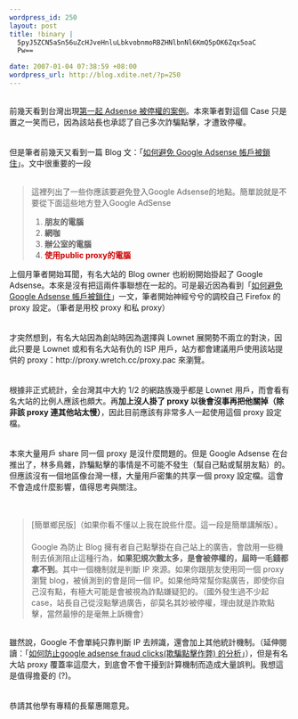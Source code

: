 ```yaml
--- 
wordpress_id: 250
layout: post
title: !binary |
  5pyJ5ZCN5aSn56uZcHJveHnluLbkvobnmoRBZHNlbnNl6KmQ5pOK6Zqx5oaC
  Pw==

date: 2007-01-04 07:38:59 +08:00
wordpress_url: http://blog.xdite.net/?p=250
---
```

<br />前幾天看到台灣出現<a href="http://blog.pixnet.net/googlefan/trackback/1684240">第一起 Adsense 被停權的案例</a>。本來筆者對這個 Case 只是置之一笑而已，因為該站長也承認了自己多次詐騙點擊，才遭致停權。<br /><br /><br />但是筆者前幾天又看到一篇 Blog 文：「<a href="http://hsinjungwu.freepgs.com/blog/?p=710">如何避免 Google Adsense 帳戶被鎖住</a>」。文中很重要的一段<br /><br /><blockquote>
<p>這裡列出了一些你應該要避免登入Google Adsense的地點。簡單說就是不要從下面這些地方登入Google AdSense </p>
<ol>
    <li><strong>朋友的電腦</strong></li>
    <li><strong>網咖</strong></li>
    <li><strong>辦公室的電腦</strong></li>
    <li><font color="#cc0000"><strong>使用public proxy的電腦</strong></font></li>
</ol>
</blockquote>上個月筆者開始耳聞，有名大站的 Blog owner 也紛紛開始掛起了 Google Adsense。本來是沒有把這兩件事聯想在一起的。可是最近因為看到「<a href="http://hsinjungwu.freepgs.com/blog/?p=710">如何避免 Google Adsense 帳戶被鎖住</a>」一文，筆者開始神經兮兮的調校自己 Firefox 的 proxy 設定。（筆者是用校 proxy 和私 proxy）<br /><br /><br />才突然想到，有名大站因為創站時因為選擇與 Lownet 展開勢不兩立的對決，因此只要是 Lownet 或和有名大站有仇的 ISP 用戶，站方都會建議用戶使用該站提供的 proxy：http://proxy.wretch.cc/proxy.pac 來瀏覽。<br /><br /><br />根據非正式統計，全台灣其中大約 1/2 的網路族幾乎都是 Lownet 用戶，而會看有名大站的比例人應該也頗大。再<strong>加上沒人掛了 proxy 以後會沒事再把他關掉（除非該 proxy 連其他站太慢）</strong>，因此目前應該有非常多人一起使用這個 proxy 設定檔。<br /><br /><br />本來大量用戶 share 同一個 proxy 是沒什麼問題的。但是 Google Adsense 在台推出了，林多鳥雜，詐騙點擊的事情是不可能不發生（幫自己點或幫朋友點）的。但應該沒有一個地區像台灣一樣，大量用戶密集的共享一個 proxy 設定檔。這會不會造成什麼影響，值得思考與關注。<br /><br /><br /><blockquote>[簡單鄉民版]（如果你看不懂以上我在說些什麼。這一段是簡單講解版）。<br />　　　　　　　　　　　　　　　　　　　　　　　　　　　　　　　　　　　　　　　　　　　　　　　　　　<br />Google 為防止 Blog 擁有者自己點擊掛在自己站上的廣告，會啟用一些機制去偵測阻止這種行為，<strong>如果犯規次數太多，是會被停權的，屆時一毛錢都拿不到</strong>。其中一個機制就是判斷 IP 來源。如果你跟朋友使用同一個 proxy 瀏覽 blog，被偵測到的會是同一個 IP。如果他時常幫你點廣告，即使你自己沒有點，有極大可能是會被視為詐點嫌疑犯的。（國外發生過不少起 case，站長自己從沒點擊過廣告，卻莫名其妙被停權，理由就是詐欺點擊，當然最慘的是毫無上訴機會）<br /></blockquote><br />雖然說，Google 不會單純只靠判斷 IP 去辨識，還會加上其他統計機制。（延伸閱讀：「<a href="http://blog.yam.com/williamlong/article/5552244">如何防止google adsense fraud clicks(欺騙點擊作弊) 的分析</a>」），但是有名大站 proxy 覆蓋率這麼大，到底會不會干擾到計算機制而造成大量誤判。我想這是值得擔憂的 (?)。<br /><br /><br />恭請其他學有專精的長輩惠賜意見。
